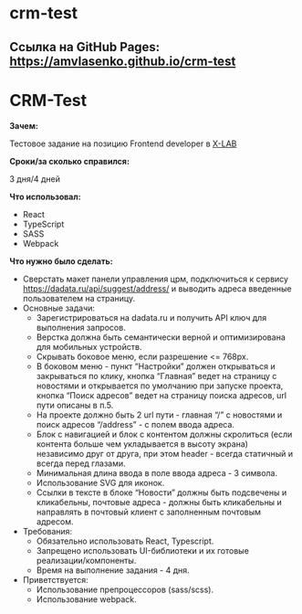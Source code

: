 # crm-test

## Ссылка на GitHub Pages: https://amvlasenko.github.io/crm-test
# CRM-Test
**Зачем:**

Тестовое задание на позицию Frontend developer в [X-LAB](https://x-lab.com.ru)

**Сроки/за сколько справился:**

3 дня/4 дней

**Что использовал:**

- React
- TypeScript
- SASS
- Webpack

**Что нужно было сделать:**

- Сверстать макет панели управления црм, подключиться к сервису https://dadata.ru/api/suggest/address/ и выводить адреса введенные пользователем на страницу.
- Основные задачи:
  - Зарегистрироваться на dadata.ru и получить API ключ для выполнения запросов.
  - Верстка должна быть семантически верной и оптимизирована для мобильных устройств.
  - Скрывать боковое меню, если разрешение <= 768px.
  - В боковом меню - пункт “Настройки” должен открываться и закрываться по клику, кнопка “Главная” ведет на страницу с новостями и открывается по умолчанию при запуске проекта, кнопка “Поиск адресов” ведет на страницу поиска адресов, url пути описаны в п.5.
  - На проекте должно быть 2 url пути - главная “/” с новостями и поиск адресов “/address” -  c полем ввода адреса.
  - Блок с навигацией и блок с контентом должны скролиться (если контента больше чем укладывается в высоту экрана) независимо друг от друга, при этом header - всегда статичный и всегда перед глазами.
  - Минимальная длина ввода в поле ввода адреса - 3 символа.
  - Использование SVG для иконок.
  - Ссылки в тексте в блоке “Новости” должны быть подсвечены и кликабельны, почтовые адреса - должны быть кликабельны и направлять в почтовый клиент с заполненным почтовым адресом.
- Требования:
  - Обязательно использовать React, Typescript.
  - Запрещено использовать UI-библиотеки и их готовые реализации/компоненты.
  - Время на выполнение задания - 4 дня.
- Приветствуется:
  - Использование препроцессоров (sass/scss).
  - Использование webpack.


